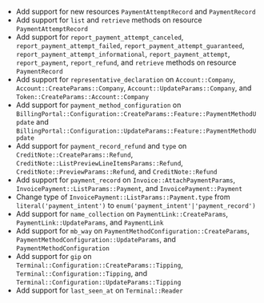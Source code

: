 * Add support for new resources `PaymentAttemptRecord` and `PaymentRecord`
* Add support for `list` and `retrieve` methods on resource `PaymentAttemptRecord`
* Add support for `report_payment_attempt_canceled`, `report_payment_attempt_failed`, `report_payment_attempt_guaranteed`, `report_payment_attempt_informational`, `report_payment_attempt`, `report_payment`, `report_refund`, and `retrieve` methods on resource `PaymentRecord`
* Add support for `representative_declaration` on `Account::Company`, `Account::CreateParams::Company`, `Account::UpdateParams::Company`, and `Token::CreateParams::Account::Company`
* Add support for `payment_method_configuration` on `BillingPortal::Configuration::CreateParams::Feature::PaymentMethodUpdate` and `BillingPortal::Configuration::UpdateParams::Feature::PaymentMethodUpdate`
* Add support for `payment_record_refund` and `type` on `CreditNote::CreateParams::Refund`, `CreditNote::ListPreviewLineItemsParams::Refund`, `CreditNote::PreviewParams::Refund`, and `CreditNote::Refund`
* Add support for `payment_record` on `Invoice::AttachPaymentParams`, `InvoicePayment::ListParams::Payment`, and `InvoicePayment::Payment`
* Change type of `InvoicePayment::ListParams::Payment.type` from `literal('payment_intent')` to `enum('payment_intent'|'payment_record')`
* Add support for `name_collection` on `PaymentLink::CreateParams`, `PaymentLink::UpdateParams`, and `PaymentLink`
* Add support for `mb_way` on `PaymentMethodConfiguration::CreateParams`, `PaymentMethodConfiguration::UpdateParams`, and `PaymentMethodConfiguration`
* Add support for `gip` on `Terminal::Configuration::CreateParams::Tipping`, `Terminal::Configuration::Tipping`, and `Terminal::Configuration::UpdateParams::Tipping`
* Add support for `last_seen_at` on `Terminal::Reader`